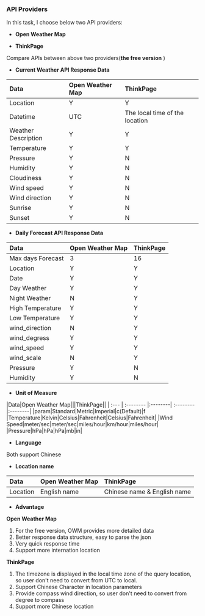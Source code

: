 ### API Providers

In this task, I choose below two API providers:

* **Open Weather Map**

* **ThinkPage**

Compare APIs between above two providers(**the free version** )

 * **Current Weather API Response Data**

|Data|Open Weather Map|ThinkPage|
| :---- | :-------- |:--------|
|Location|Y|Y|
|Datetime|UTC|The local time of the location|
|Weather Description|Y|Y|
|Temperature|Y|Y|
|Pressure|Y|N|
|Humidity|Y|N|
|Cloudiness|Y|N|
|Wind speed|Y|N|
|Wind direction|Y|N|
|Sunrise|Y|N|
|Sunset|Y|N|

* **Daily Forecast API Response Data**

|Data|Open Weather Map|ThinkPage|
| :---- | :-------- |:--------|
|Max days Forecast|3|16|
|Location|Y|Y|
|Date|Y|Y|
|Day Weather|Y|Y|
|Night Weather|N|Y|
|High Temperature|Y|Y|
|Low Temperature|Y|Y|
|wind_direction|N|Y|
|wind_degress|Y|Y|
|wind_speed|Y|Y|
|wind_scale|N|Y|
|Pressure|Y|N|
|Humidity|Y|N|

* **Unit of Measure**

|Data|Open Weather Map|||ThinkPage||
| :--- | :-------- |:--------| :-------- |:--------|
|param|Standard|Metric|Imperial|c(Default)|f
|Temperature|Kelvin|Celsius|Fahrenheit|Celsius|Fahrenheit|
|Wind Speed|meter/sec|meter/sec|miles/hour|km/hour|miles/hour|
|Pressure|hPa|hPa|hPa|mb|in|

* **Language**

Both support Chinese

* **Location name**

|Data|Open Weather Map|ThinkPage|
| :--- | :-------- |:--------|
|Location|English name|Chinese name & English name|

* **Advantage**

**Open Weather Map**

1. For the free version, OWM provides more detailed data
2. Better response data structure, easy to parse the json
3. Very quick response time
4. Support more internation location

**ThinkPage**

1. The timezone is displayed in the local time zone of the query location, so user don't need to convert from UTC to local.
2. Support Chinese Character in location parameters
3. Provide compass wind direction, so user don't need to convert from degree to compass
4. Support more Chinese location






